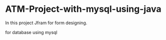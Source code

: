 # ATM-Project-with-mysql-using-java
In this project Jfram for form designing.

for database using mysql 
